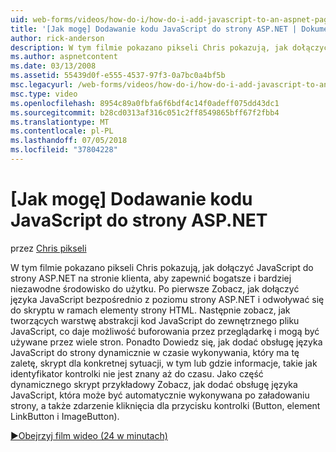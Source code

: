 ```yaml
---
uid: web-forms/videos/how-do-i/how-do-i-add-javascript-to-an-aspnet-page
title: '[Jak mogę] Dodawanie kodu JavaScript do strony ASP.NET | Dokumentacja firmy Microsoft'
author: rick-anderson
description: W tym filmie pokazano pikseli Chris pokazują, jak dołączyć JavaScript do strony ASP.NET na stronie klienta, aby zapewnić bogatsze i bardziej niezawodne środowisko do użytku...
ms.author: aspnetcontent
ms.date: 03/13/2008
ms.assetid: 55439d0f-e555-4537-97f3-0a7bc0a4bf5b
msc.legacyurl: /web-forms/videos/how-do-i/how-do-i-add-javascript-to-an-aspnet-page
msc.type: video
ms.openlocfilehash: 8954c89a0fbfa6f6bdf4c14f0adeff075dd43dc1
ms.sourcegitcommit: b28cd0313af316c051c2ff8549865bff67f2fbb4
ms.translationtype: MT
ms.contentlocale: pl-PL
ms.lasthandoff: 07/05/2018
ms.locfileid: "37804228"
---
```

<a name="how-do-i-add-javascript-to-an-aspnet-page"></a>[Jak mogę] Dodawanie kodu JavaScript do strony ASP.NET
====================
przez [Chris pikseli](https://twitter.com/chrispels)

W tym filmie pokazano pikseli Chris pokazują, jak dołączyć JavaScript do strony ASP.NET na stronie klienta, aby zapewnić bogatsze i bardziej niezawodne środowisko do użytku. Po pierwsze Zobacz, jak dołączyć języka JavaScript bezpośrednio z poziomu strony ASP.NET i odwoływać się do skryptu w ramach elementy strony HTML. Następnie zobacz, jak tworzących warstwę abstrakcji kod JavaScript do zewnętrznego pliku JavaScript, co daje możliwość buforowania przez przeglądarkę i mogą być używane przez wiele stron. Ponadto Dowiedz się, jak dodać obsługę języka JavaScript do strony dynamicznie w czasie wykonywania, który ma tę zaletę, skrypt dla konkretnej sytuacji, w tym lub gdzie informacje, takie jak identyfikator kontrolki nie jest znany aż do czasu. Jako część dynamicznego skrypt przykładowy Zobacz, jak dodać obsługę języka JavaScript, która może być automatycznie wykonywana po załadowaniu strony, a także zdarzenie kliknięcia dla przycisku kontrolki (Button, element LinkButton i ImageButton).

[&#9654;Obejrzyj film wideo (24 w minutach)](https://channel9.msdn.com/Blogs/ASP-NET-Site-Videos/how-do-i-add-javascript-to-an-aspnet-page)
